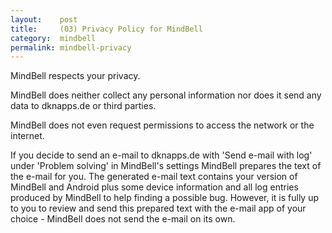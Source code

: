```yaml
---
layout:    post
title:     (03) Privacy Policy for MindBell
category:  mindbell
permalink: mindbell-privacy
---
```


MindBell respects your privacy.

MindBell does neither collect any personal information nor does it send any data to dknapps.de or third parties.

MindBell does not even request permissions to access the network or the internet.

If you decide to send an e-mail to dknapps.de with 'Send e-mail with log' under 'Problem solving' in MindBell's settings MindBell prepares the text of the e-mail for you. The generated e-mail text contains your version of MindBell and Android plus some device information and all log entries produced by MindBell to help finding a possible bug. However, it is fully up to you to review and send this prepared text with the e-mail app of your choice - MindBell does not send the e-mail on its own.
